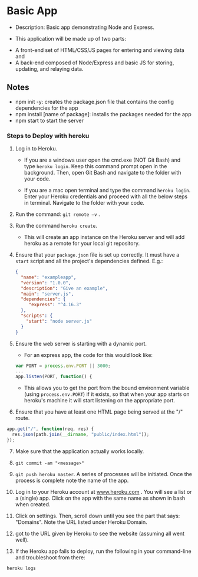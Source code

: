 # Basic App

* Description: Basic app demonstrating Node and Express. 

* This application will be made up of two parts: 
- A front-end set of HTML/CSS/JS pages for entering and viewing data and 
- A back-end composed of Node/Express and basic JS for storing, updating, and relaying data.


## Notes

* npm init -y: creates the package.json file that contains the config dependencies for the app
* npm install [name of package]: installs the packages needed for the app
* npm start to start the server

### Steps to Deploy with heroku

1. Log in to Heroku.
   * If you are a windows user open the cmd.exe (NOT Git Bash) and type `heroku login`. Keep this command prompt open in the background. Then, open Git Bash and navigate to the folder with your code.

   * If you are a mac open terminal and type the command `heroku login`. Enter your Heroku credentials and proceed with all the below steps in terminal. Navigate to the folder with your code.

2. Run the command: `git remote –v` .

3. Run the command `heroku create`.
   * This will create an app instance on the Heroku server and will add heroku as a remote for your local git repository.

4. Ensure that your `package.json` file is set up correctly. It must have a `start` script and all the project's dependencies defined. E.g.:
   ```json
   {
     "name": "exampleapp",
     "version": "1.0.0",
     "description": "Give an example",
     "main": "server.js",
     "dependencies": {
        "express": "^4.16.3"
     },
     "scripts": {
       "start": "node server.js"
     }
   }
   ```

5. Ensure the web server is starting with a dynamic port.
   * For an express app, the code for this would look like:

   ```js
   var PORT = process.env.PORT || 3000;
   ...
   app.listen(PORT, function() {
   ```

   * This allows you to get the port from the bound environment variable (using `process.env.PORT`) if it exists, so that when your app starts on heroku's machine it will start listening on the appropriate port.

6. Ensure that you have at least one HTML page being served at the "/" route. 
```js
app.get("/", function(req, res) {
  res.json(path.join(__dirname, "public/index.html"));
});
```

7. Make sure that the application actually works locally.

9. `git commit -am "<message>"`

10. `git push heroku master`. A series of processes will be initiated. Once the process is complete note the name of the app.

11. Log in to your Heroku account at www.heroku.com . You will see a list or a (single) app. Click on the app with the same name as shown in bash when created.

12. Click on settings. Then, scroll down until you see the part that says: "Domains". Note the URL listed under Heroku Domain.

13. got to the URL given by Heroku to see the website (assuming all went well).

14. If the Heroku app fails to deploy, run the following in your command-line and troubleshoot from there:
  ```
  heroku logs
  ```
